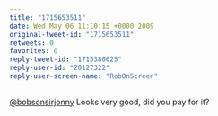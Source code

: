 ```yaml
---
title: "1715653511"
date: Wed May 06 11:10:15 +0000 2009
original-tweet-id: "1715653511"
retweets: 0
favorites: 0
reply-tweet-id: "1715380025"
reply-user-id: "20127322"
reply-user-screen-name: "RobOnScreen"
---
```

<a href="https://twitter.com/bobsonsirjonny">@bobsonsirjonny</a> Looks very good, did you pay for it?
